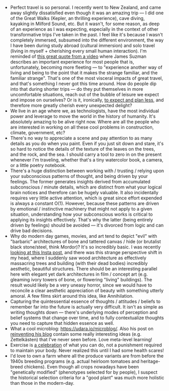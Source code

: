 - Perfect travel is so personal. I recently went to New Zealand, and came away slightly dissatisfied even though it was an amazing trip — I did one of the Great Walks (Kepler, an thrilling experience), cave diving, kayaking in Milford Sound, etc. But it wasn't, for some reason, as deep of an experience as I was expecting, especially in the context of other transformative trips I've taken in the past. I feel like it's because I wasn't completely immersed, subsumed into the different environment, the way I have been during study abroad (cultural immersion) and solo travel (living in myself + cherishing every small human interaction). I'm reminded of [this great quote from a video](https://www.youtube.com/watch?v=P4SDBVaUboc) where James Suzman describes an important experience for most people that is, unfortunately, becoming more fleeting — to "experience another way of living and being to the point that it makes the strange familiar, and the familiar strange". That's one of the most visceral impacts of great travel, and that's something I never got this time around. How do people dip into that during shorter trips — do they put themselves in more uncomfortable situations, reach out of the bubble of leisure we expect and impose on ourselves? Or is it, ironically, [to expect and plan less](https://qz.com/quartzy/1633181/the-key-to-a-perfect-summer-is-making-absolutely-zero-plans), and therefore more greatly cherish every unexpected delight?
- We live in an age where we, as technologists, have the most individual power and leverage to move the world in the history of humanity. It's absolutely amazing to be alive right now. Where are all the people who are interested in working on all these cool problems in construction, climate, government, etc?
- There's no way to appreciate a scene and pay attention to as many details as you do when you paint. Even if you just sit down and stare, it's so hard to notice the details of the texture of the leaves on the trees, and the rock, and the sea. I should carry a tool to zero in on the present whenever I'm traveling, whether that's a tiny watercolor book, a camera, or a little poetry notebook.
- There's a huge distinction between working with / trusting / relying upon your subconscious patterns of thought, and being driven by your feelings. The former generates insights derived from accumulated subconscious / minute details, which are distinct from what your logical brain notices and therefore can be hugely valuable. It also incidentally requires very little active attention, which is great since effort expended is always a constant O(1). However, because these patterns are driven by emotional / instinctive machinery that might not apply to a given situation, understanding how your subconscious works is critical to applying its insights effectively. That's why the latter (being entirely driven by feelings) should be avoided — it's divorced from logic and can drive bad decisions.
- Why do modern day games, movies, and art tend to depict "evil" with "barbaric" architectures of bone and tattered canvas / hide (or brutalist black stone/steel, think Mordor)? It's so incredibly basic. I was recently [looking at this Insta post](https://www.instagram.com/p/Cjz71ckKgQO/?igshid=YmMyMTA2M2Y=), and there was this strange perspective shift in my head, where I suddenly saw wood architecture as effectively massacring trees and building (with their dead bodies) incredibly aesthetic, beautiful structures. There should be an interesting parallel here with elegant yet dark architectures in film / concept art (e.g. gleaming ivory towers of bone, or flowering "living" buildings). The result would likely be a very uneasy horror, since we would have to reconcile a clear aesthetic appreciation of beauty with something utterly amoral. A few films skirt around this idea, like Annihilation.
- Capturing the quintessential essence of thoughts / attitudes / beliefs to remember far into the future is actually very difficult. It isn't as simple as writing thoughts down — there's underlying modes of perception and belief systems that change over time, and to fully contextualize thoughts you need to capture that hidden essence as well.
- What a cool microblog: https://udara.io/microblog/. Also his post on [reinventing his blog](https://udara.io/reinventing-this-blog) contain some really interesting ideas (e.g. Zettelkästen) that I've never seen before. Love meta-level learning!
- Exercise is [a celebration](https://external-preview.redd.it/VDPvosbeTFKlG1CXSzynW6L-ifguJBMw8TFBeshnX68.jpg?auto=webp&s=88c3da021cc0f3003992ddc6e5904221ceb0c119) of what you can do, not a punishment required to maintain your body. Never realized this until I had some health scares!
- I'd love to own a farm where all the produce variants are from before the 1940s breeding programs (e.g. actual heirloom tomatoes and heritage-breed chickens). Even though all crops nowadays have been "genetically modified" (phenotypes selected for by people), I suspect the historical selection criteria for a "good plant" was much more holistic than those in the modern-day.
